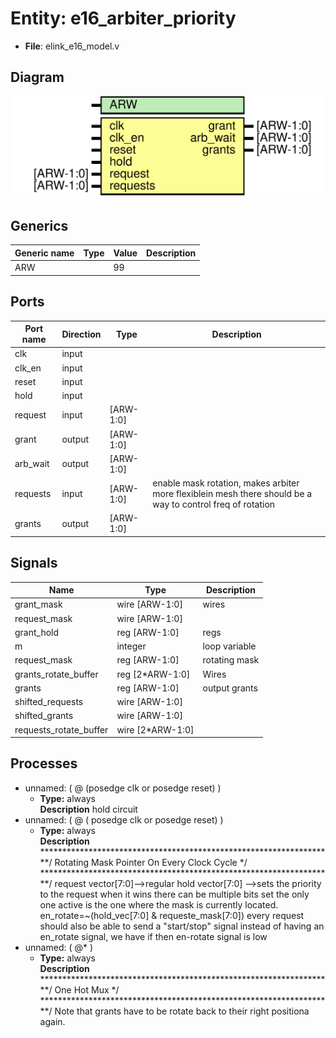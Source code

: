 # Entity: e16_arbiter_priority

- **File**: elink_e16_model.v
## Diagram

![Diagram](elink_e16_model.svg "Diagram")
## Generics

| Generic name | Type | Value | Description |
| ------------ | ---- | ----- | ----------- |
| ARW          |      | 99    |             |
## Ports

| Port name | Direction | Type      | Description                                                                                                  |
| --------- | --------- | --------- | ------------------------------------------------------------------------------------------------------------ |
| clk       | input     |           |                                                                                                              |
| clk_en    | input     |           |                                                                                                              |
| reset     | input     |           |                                                                                                              |
| hold      | input     |           |                                                                                                              |
| request   | input     | [ARW-1:0] |                                                                                                              |
| grant     | output    | [ARW-1:0] |                                                                                                              |
| arb_wait  | output    | [ARW-1:0] |                                                                                                              |
| requests  | input     | [ARW-1:0] | enable mask rotation, makes arbiter more flexiblein mesh there should be a way to control freq of rotation   |
| grants    | output    | [ARW-1:0] |                                                                                                              |
## Signals

| Name                   | Type             | Description    |
| ---------------------- | ---------------- | -------------- |
| grant_mask             | wire [ARW-1:0]   | wires          |
| request_mask           | wire [ARW-1:0]   |                |
| grant_hold             | reg [ARW-1:0]    | regs           |
| m                      | integer          | loop variable  |
| request_mask           | reg  [ARW-1:0]   | rotating mask  |
| grants_rotate_buffer   | reg [2*ARW-1:0]  | Wires          |
| grants                 | reg [ARW-1:0]    | output grants  |
| shifted_requests       | wire [ARW-1:0]   |                |
| shifted_grants         | wire [ARW-1:0]   |                |
| requests_rotate_buffer | wire [2*ARW-1:0] |                |
## Processes
- unnamed: ( @ (posedge clk or posedge reset) )
  - **Type:** always
</br>**Description**
hold circuit 
- unnamed: ( @ ( posedge clk or posedge reset) )
  - **Type:** always
</br>**Description**
*******************************************************************/ Rotating Mask Pointer On Every Clock Cycle                        */ *******************************************************************/ request vector[7:0]-->regular hold vector[7:0]   -->sets the priority to the request when it wins                       there can be multiple bits set                       the only one active is the one where the                       mask is currently located.                       en_rotate=~(hold_vec[7:0] & requeste_mask[7:0]) every request should also be able to send a "start/stop" signal instead of having an en_rotate signal, we have if then en-rotate signal is low 
- unnamed: ( @* )
  - **Type:** always
</br>**Description**
*******************************************************************/ One Hot Mux                                                       */ *******************************************************************/ Note that grants have to be rotate back to their right positiona again. 
